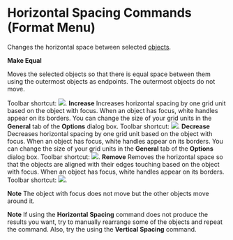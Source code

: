 
# Horizontal Spacing Commands (Format Menu)

Changes the horizontal space between selected  [objects](b8bdf64f-5920-1ae9-16d0-b26d09524a30.md).

 **Make Equal**

Moves the selected objects so that there is equal space between them using the outermost objects as endpoints. The outermost objects do not move.

Toolbar shortcut: 
![](../images/tbr_heql_ZA01201706.gif).
 **Increase**
Increases horizontal spacing by one grid unit based on the object with focus. When an object has focus, white handles appear on its borders. You can change the size of your grid units in the  **General** tab of the **Options** dialog box.
Toolbar shortcut: 
![](../images/tbr_hinc_ZA01201707.gif).
 **Decrease**
Decreases horizontal spacing by one grid unit based on the object with focus. When an object has focus, white handles appear on its borders. You can change the size of your grid units in the  **General** tab of the **Options** dialog box.
Toolbar shortcut: 
![](../images/tbr_hdec_ZA01201705.gif).
 **Remove**
Removes the horizontal space so that the objects are aligned with their edges touching based on the object with focus. When an object has focus, white handles appear on its borders.
Toolbar shortcut: 
![](../images/tbr_hrem_ZA01201708.gif).

 **Note**  The object with focus does not move but the other objects move around it.


 **Note**  If using the  **Horizontal** **Spacing** command does not produce the results you want, try to manually rearrange some of the objects and repeat the command. Also, try the using the **Vertical** **Spacing** command.

